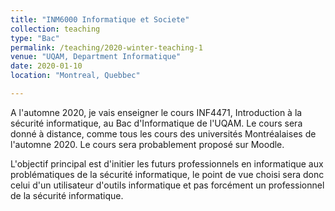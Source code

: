 ```yaml
---
title: "INM6000 Informatique et Societe"
collection: teaching
type: "Bac"
permalink: /teaching/2020-winter-teaching-1
venue: "UQAM, Department Informatique"
date: 2020-01-10
location: "Montreal, Quebbec"

---
```


A l'automne 2020, je vais enseigner le cours INF4471, Introduction à la sécurité informatique, au Bac d'Informatique de l'UQAM. Le cours sera donné à distance, comme tous les cours des universités Montréalaises de l'automne 2020.
Le cours sera probablement proposé sur Moodle.

L'objectif principal est d'initier les futurs professionnels en informatique aux problématiques de la sécurité informatique, le point de vue choisi sera donc celui d'un utilisateur d'outils informatique et pas forcément un professionnel de la sécurité informatique.

